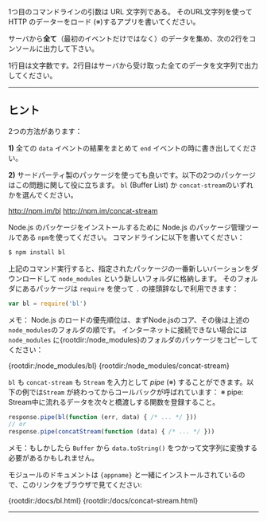 1つ目のコマンドラインの引数は URL 文字列である。 そのURL文字列を使ってHTTP のデーターをロード (※)するアプリを書いてください。

サーバから**全て**（最初のイベントだけではなく）のデータを集め、次の2行をコンソールに出力して下さい。

1行目は文字数です。2行目はサーバから受け取った全てのデータを文字列で出力してください。

----------------------------------------------------------------------
## ヒント

2つの方法があります：

**1)** 全ての `data` イベントの結果をまとめて `end` イベントの時に書き出してください。

**2)** サードパーティ製のパッケージを使っても良いです。以下の2つのパッケージはこの問題に関して役に立ちます。 `bl` (Buffer List) か `concat-stream`のいずれかを選んでください。

  <http://npm.im/bl>
  <http://npm.im/concat-stream>

Node.js のパッケージをインストールするために Node.js のパッケージ管理ツールである `npm`を使ってください。
コマンドラインに以下を書いてください：

```sh
$ npm install bl
```

上記のコマンド実行すると、指定されたパッケージの一番新しいバーションをダウンロードして `node_modules` という新しいフォルダに格納します。
そのフォルダにあるパッケージは `require` を使って `.` の接頭辞なしで利用できます：

```js
var bl = require('bl')
```

メモ： Node.js のロードの優先順位は、まずNode.jsのコア、その後は上述の `node_modules`のフォルダの順です。
インターネットに接続できない場合には `node_modules` に{rootdir:/node_modules}のフォルダのパッケージをコピーしてください：

  {rootdir:/node_modules/bl}
  {rootdir:/node_modules/concat-stream}

`bl` も `concat-stream` も `Stream` を入力として *pipe* (※) することができます。以下の例では`Stream` が終わってからコールバックが呼ばれています：
※ pipe: Stream中に流れるデータを次々と橋渡しする関数を登録すること。

```js
response.pipe(bl(function (err, data) { /* ... */ }))
// or
response.pipe(concatStream(function (data) { /* ... */ }))
```

メモ：もしかしたら `Buffer` から `data.toString()` をつかって文字列に変換する必要があるかもしれません。

モジュールのドキュメントは `{appname}` と一緒にインストールされているので、このリンクをブラウザで見てください:

  {rootdir:/docs/bl.html}
  {rootdir:/docs/concat-stream.html}

----------------------------------------------------------------------
